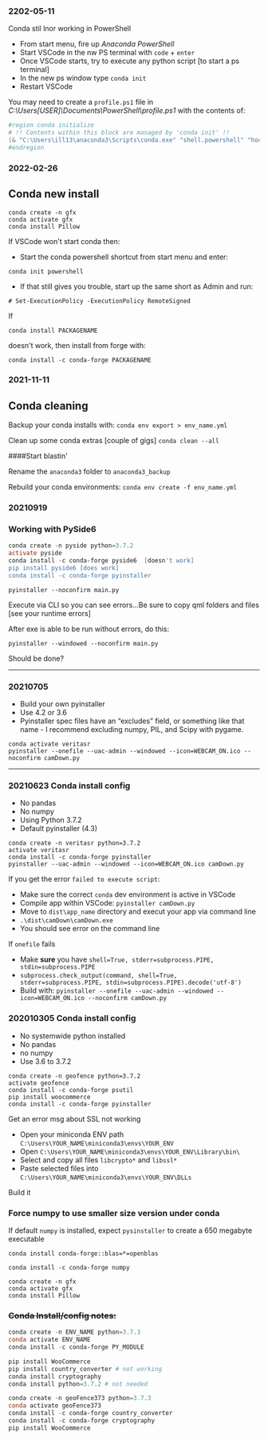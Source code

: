 ### 2202-05-11

Conda stil lnor working in PowerShell

- From start menu, fire up *Anaconda PowerShell*
- Start VSCode in the nw PS terminal with ```code``` + ```enter```
- Once VSCode starts, try to execute any python script [to start a ps terminal]
- In the new ps window type ```conda init```
- Restart VSCode

You may need to create a ```profile.ps1``` file in  *C:\Users\[USER]\Documents\PowerShell\profile.ps1* with the contents of:

```powershell
#region conda initialize
# !! Contents within this block are managed by 'conda init' !!
(& "C:\Users\ill13\anaconda3\Scripts\conda.exe" "shell.powershell" "hook") | Out-String | Invoke-Expression
#endregion
```



### 2022-02-26

## Conda new install

```
conda create -n gfx
conda activate gfx
conda install Pillow
```

If VSCode won't start conda then:

- Start the conda powershell shortcut from start menu and enter:
```
conda init powershell
```
- If that still gives you trouble, start up the same short as Admin and run:
```
# Set-ExecutionPolicy -ExecutionPolicy RemoteSigned
```

If 

```
conda install PACKAGENAME
```

doesn't work, then install from forge with:

```
conda install -c conda-forge PACKAGENAME
```

### 2021-11-11
## Conda cleaning

Backup your conda installs with:
```conda env export > env_name.yml ```

Clean up some conda extras [couple of gigs]
```conda clean --all```

####Start blastin'

Rename the ```anaconda3``` folder to ```anaconda3_backup```

Rebuild your conda environments:
```conda env create -f env_name.yml```

### 20210919
### Working with PySide6
```powershell
conda create -n pyside python=3.7.2
activate pyside
conda install -c conda-forge pyside6  [doesn't work]
pip install pyside6 [does work]
conda install -c conda-forge pyinstaller
```
```pyinstaller --noconfirm main.py```

Execute via CLI so you can see errors...Be sure to copy qml folders and files [see your runtime errors]

After exe is able to be run without errors, do this:

```pyinstaller --windowed --noconfirm main.py```

Should be done?

***

### 20210705
- Build your own pyinstaller
- Use 4.2 or 3.6
- Pyinstaller spec files have an “excludes” field, or something like that name - I recommend excluding numpy, PIL, and Scipy with pygame.

```
conda activate veritasr
pyinstaller --onefile --uac-admin --windowed --icon=WEBCAM_ON.ico --noconfirm camDown.py
```

***
### 20210623 Conda install config


- No pandas 
- No numpy
- Using Python 3.7.2
- Default pyinstaller (4.3)
```
conda create -n veritasr python=3.7.2
activate veritasr
conda install -c conda-forge pyinstaller
pyinstaller --uac-admin --windowed --icon=WEBCAM_ON.ico camDown.py
```

If you get the error ```failed to execute script```:
- Make sure the correct ```conda``` dev environment is active in VSCode
- Compile app within VSCode: ```pyinstaller camDown.py```
- Move to ```dist\app_name``` directory and execut your app via command line 
- ```.\dist\camDown\camDown.exe```
- You should see error on the command line

If ```onefile``` fails
- Make **sure** you have ```shell=True, stderr=subprocess.PIPE, stdin=subprocess.PIPE```
- ```subprocess.check_output(command, shell=True, stderr=subprocess.PIPE, stdin=subprocess.PIPE).decode('utf-8')```
- Build with: ```pyinstaller --onefile --uac-admin --windowed --icon=WEBCAM_ON.ico --noconfirm camDown.py```

### 202010305 Conda install config


- No systemwide python installed
- No pandas 
- no numpy
- Use 3.6 to 3.7.2
```
conda create -n geofence python=3.7.2
activate geofence
conda install -c conda-forge psutil
pip install woocommerce
conda install -c conda-forge pyinstaller
```
Get an error msg about SSL not working

- Open your miniconda ENV path ```C:\Users\YOUR_NAME\miniconda3\envs\YOUR_ENV``` 
- Open ```C:\Users\YOUR_NAME\miniconda3\envs\YOUR_ENV\Library\bin\```
- Select and copy all files ```libcrypto*``` and ```libssl*```
- Paste selected files into  ```C:\Users\YOUR_NAME\miniconda3\envs\YOUR_ENV\DLLs```


Build it


### Force numpy to use smaller size version under conda

If default ```numpy``` is installed, expect ```pysinstaller``` to create a 650 megabyte executable
```
conda install conda-forge::blas=*=openblas

conda install -c conda-forge numpy
```

```
conda create -n gfx
conda activate gfx
conda install Pillow
```

### ~~Conda Install/config notes:~~

```powershell
conda create -n ENV_NAME python=3.7.3
conda activate ENV_NAME
conda install -c conda-forge PY_MODULE
```

```powershell    
pip install WooCommerce
pip install country_converter # not working
conda install cryptography
conda install python=3.7.2 # not needed
```
    
```powershell
conda create -n geoFence373 python=3.7.3
conda activate geoFence373
conda install -c conda-forge country_converter
conda install -c conda-forge cryptography
pip install WooCommerce
```


